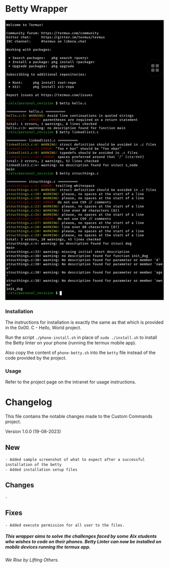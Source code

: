 # Betty Wrapper

![Sample Image](SmartSelect_20230819-233756_Termux.jpg)

### Installation

The instructions for installation is exactly the same as that which is provided in the 0x00. C - Hello, World project.

Run the script `./phone-install.sh` in place of `sudo ./install.sh` to install the Betty linter on your phone (running the termux mobile app).

Also copy the content of `phone-betty.sh` into the `betty` file instead of the code provided by the project.


### Usage

Refer to the project page on the intranet for usage instructions.




# Changelog
This file contains the notable changes made to the Custom Commands project.


Version 1.0.0 (19-08-2023)
## New
	- Added sample screenshot of what to expect after a successful installation of the betty
	- Added installation setup files


## Changes 
	-


## Fixes
    - Added execute permission for all user to the files.



##### This wrapper aims to solve the challenges faced by some Alx students who wishes to code on their phones. Betty Linter can now be installed on mobile devices running the termux app.

###### We Rise by Lifting Others.

